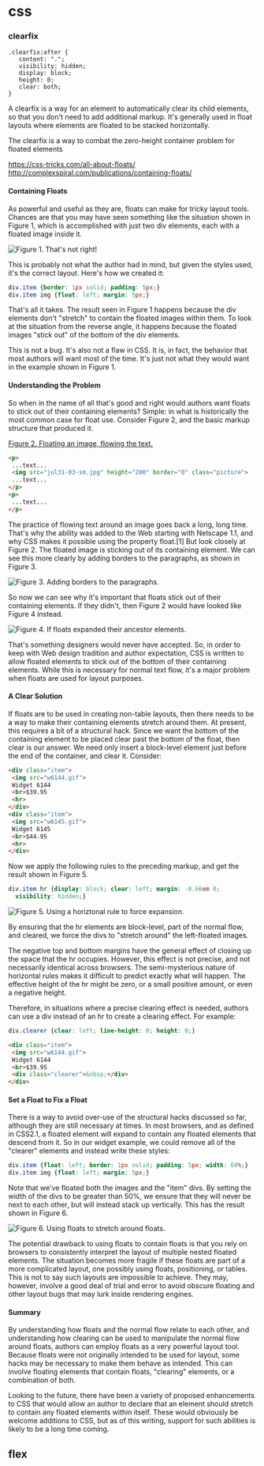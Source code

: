 # css

### clearfix

```
.clearfix:after {
   content: ".";
   visibility: hidden;
   display: block;
   height: 0;
   clear: both;
}
```

A clearfix is a way for an element to automatically clear its child elements, so that you don't need to add additional markup. It's generally used in float layouts where elements are floated to be stacked horizontally.

The clearfix is a way to combat the zero-height container problem for floated elements

https://css-tricks.com/all-about-floats/
http://complexspiral.com/publications/containing-floats/

#### Containing Floats

As powerful and useful as they are, floats can make for tricky layout tools. Chances are that you may have seen something like the situation shown in Figure 1, which is accomplished with just two div elements, each with a floated image inside it.

![Figure 1. That's not right!](/css/problem.jpg)

This is probably not what the author had in mind, but given the styles used, it's the correct layout. Here's how we created it:

```css
div.item {border: 1px solid; padding: 5px;}
div.item img {float: left; margin: 5px;}
```

That's all it takes. The result seen in Figure 1 happens because the div elements don't "stretch" to contain the floated images within them. To look at the situation from the reverse angle, it happens because the floated images "stick out" of the bottom of the div elements.

This is not a bug. It's also not a flaw in CSS. It is, in fact, the behavior that most authors will want most of the time. It's just not what they would want in the example shown in Figure 1.

#### Understanding the Problem

So when in the name of all that's good and right would authors want floats to stick out of their containing elements? Simple: in what is historically the most common case for float use. Consider Figure 2, and the basic markup structure that produced it.

[Figure 2. Floating an image, flowing the text.](/css/image_flowing_text.jpg)

```html
<p>
 ...text...
 <img src="jul31-03-sm.jpg" height="200" border="0" class="picture">
 ...text...
</p>
<p>
 ...text...
</p>
```

The practice of flowing text around an image goes back a long, long time. That's why the ability was added to the Web starting with Netscape 1.1, and why CSS makes it possible using the property float.[1] But look closely at Figure 2. The floated image is sticking out of its containing element. We can see this more clearly by adding borders to the paragraphs, as shown in Figure 3.

![Figure 3. Adding borders to the paragraphs.](/css/image_flowing_text_border.jpg)

So now we can see why it's important that floats stick out of their containing elements. If they didn't, then Figure 2 would have looked like Figure 4 instead.

![Figure 4. If floats expanded their ancestor elements.](/css/image_flowing_text_expand.jpg)

That's something designers would never have accepted. So, in order to keep with Web design tradition and author expectation, CSS is written to allow floated elements to stick out of the bottom of their containing elements. While this is necessary for normal text flow, it's a major problem when floats are used for layout purposes.

#### A Clear Solution

If floats are to be used in creating non-table layouts, then there needs to be a way to make their containing elements stretch around them. At present, this requires a bit of a structural hack. Since we want the bottom of the containing element to be placed clear past the bottom of the float, then clear is our answer. We need only insert a block-level element just before the end of the container, and clear it. Consider:

```html
<div class="item">
 <img src="w6144.gif">
 Widget 6144
 <br>$39.95
 <hr>
</div>
<div class="item">
 <img src="w6145.gif">
 Widget 6145
 <br>$44.95
 <hr>
</div>
```

Now we apply the following rules to the preceding markup, and get the result shown in Figure 5.

```css
div.item hr {display: block; clear: left; margin: -0.66em 0;
  visibility: hidden;}
```

![Figure 5. Using a horiztonal rule to force expansion.](/css/solve_float_clear.png)

By ensuring that the hr elements are block-level, part of the normal flow, and cleared, we force the divs to "stretch around" the left-floated images.

The negative top and bottom margins have the general effect of closing up the space that the hr occupies. However, this effect is not precise, and not necessarily identical across browsers. The semi-mysterious nature of horizontal rules makes it difficult to predict exactly what will happen. The effective height of the hr might be zero, or a small positive amount, or even a negative height.

Therefore, in situations where a precise clearing effect is needed, authors can use a div instead of an hr to create a clearing effect. For example:

```css
div.clearer {clear: left; line-height: 0; height: 0;}
```

```html
<div class="item">
 <img src="w6144.gif">
 Widget 6144
 <br>$39.95
 <div class="clearer">&nbsp;</div>
</div>
```

#### Set a Float to Fix a Float

There is a way to avoid over-use of the structural hacks discussed so far, although they are still necessary at times. In most browsers, and as defined in CSS2.1, a floated element will expand to contain any floated elements that descend from it. So in our widget example, we could remove all of the "clearer" elements and instead write these styles:

```css
div.item {float: left; border: 1px solid; padding: 5px; width: 60%;}
div.item img {float: left; margin: 5px;}
```

Note that we've floated both the images and the "item" divs. By setting the width of the divs to be greater than 50%, we ensure that they will never be next to each other, but will instead stack up vertically. This has the result shown in Figure 6.

![Figure 6. Using floats to stretch around floats.](/css/slove_float_float.png)

The potential drawback to using floats to contain floats is that you rely on browsers to consistently interpret the layout of multiple nested floated elements. The situation becomes more fragile if these floats are part of a more complicated layout, one possibly using floats, positioning, or tables. This is not to say such layouts are impossible to achieve. They may, however, involve a good deal of trial and error to avoid obscure floating and other layout bugs that may lurk inside rendering engines.

#### Summary

By understanding how floats and the normal flow relate to each other, and understanding how clearing can be used to manipulate the normal flow around floats, authors can employ floats as a very powerful layout tool. Because floats were not originally intended to be used for layout, some hacks may be necessary to make them behave as intended. This can involve floating elements that contain floats, "clearing" elements, or a combination of both.

Looking to the future, there have been a variety of proposed enhancements to CSS that would allow an author to declare that an element should stretch to contain any floated elements within itself. These would obviously be welcome additions to CSS, but as of this writing, support for such abilities is likely to be a long time coming.


## flex
